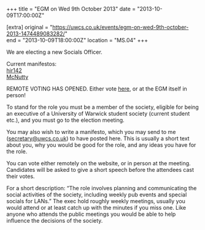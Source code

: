 +++
title = "EGM on Wed 9th October 2013"
date = "2013-10-09T17:00:00Z"

[extra]
original = "https://uwcs.co.uk/events/egm-on-wed-9th-october-2013-1474489083282/"    
end = "2013-10-09T18:00:00Z"
location = "MS.04"
+++

We are electing a new Socials Officer.

Current manifestos:  
[hir142](http://veltas.uwcs.co.uk/man_hir.html)  
[McNutty](http://veltas.uwcs.co.uk/manifesto_mcnutty.html)

REMOTE VOTING HAS OPENED. Either vote [here](http://uwcs.co.uk/elections/details/5/), or at the EGM itself in person\!

To stand for the role you must be a member of the society, eligible for being an executive of a University of Warwick student society (current student etc.), and you must go to the election meeting.

You may also wish to write a manifesto, which you may send to me (secretary@uwcs.co.uk) to have posted here. This is usually a short text about you, why you would be good for the role, and any ideas you have for the role.

You can vote either remotely on the website, or in person at the meeting. Candidates will be asked to give a short speech before the attendees cast their votes.

For a short description: “The role involves planning and communicating the social activities of the society, including weekly pub events and special socials for LANs.” The exec hold roughly weekly meetings, usually you would attend or at least catch up with the minutes if you miss one. Like anyone who attends the public meetings you would be able to help influence the decisions of the society.

